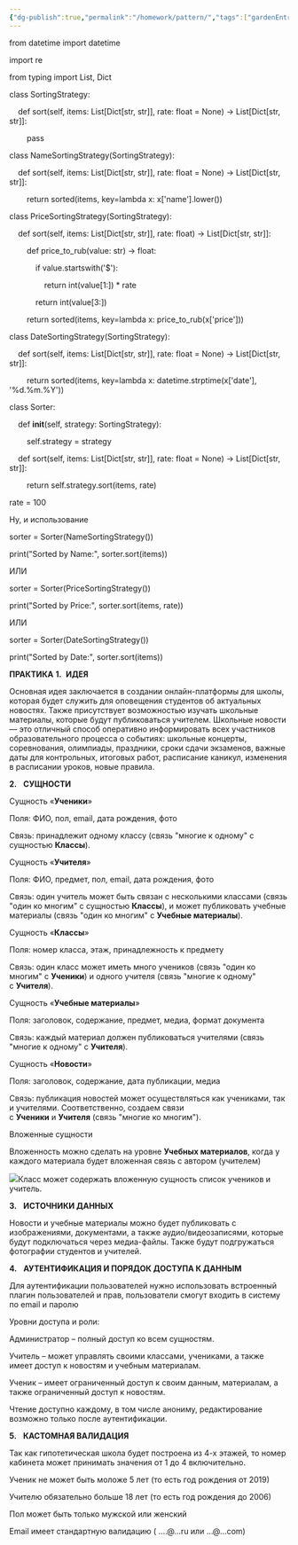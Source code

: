 ```yaml
---
{"dg-publish":true,"permalink":"/homework/pattern/","tags":["gardenEntry"]}
---
```


from datetime import datetime

import re

from typing import List, Dict

class SortingStrategy:

    def sort(self, items: List[Dict[str, str]], rate: float = None) -> List[Dict[str, str]]:

        pass

class NameSortingStrategy(SortingStrategy):

    def sort(self, items: List[Dict[str, str]], rate: float = None) -> List[Dict[str, str]]:

        return sorted(items, key=lambda x: x['name'].lower())

class PriceSortingStrategy(SortingStrategy):

    def sort(self, items: List[Dict[str, str]], rate: float) -> List[Dict[str, str]]:

        def price_to_rub(value: str) -> float:

            if value.startswith('$'):

                return int(value[1:]) * rate 

            return int(value[3:])

        return sorted(items, key=lambda x: price_to_rub(x['price']))

class DateSortingStrategy(SortingStrategy):

    def sort(self, items: List[Dict[str, str]], rate: float = None) -> List[Dict[str, str]]:

        return sorted(items, key=lambda x: datetime.strptime(x['date'], '%d.%m.%Y'))

class Sorter:

    def __init__(self, strategy: SortingStrategy):

        self.strategy = strategy

    def sort(self, items: List[Dict[str, str]], rate: float = None) -> List[Dict[str, str]]:

        return self.strategy.sort(items, rate)

rate = 100 

Ну, и использование

sorter = Sorter(NameSortingStrategy())

print("Sorted by Name:", sorter.sort(items))

ИЛИ

sorter = Sorter(PriceSortingStrategy())

print("Sorted by Price:", sorter.sort(items, rate))

ИЛИ

sorter = Sorter(DateSortingStrategy())

print("Sorted by Date:", sorter.sort(items))




**ПРАКТИКА**
**1.**  **ИДЕЯ**

Основная идея заключается в создании онлайн-платформы для школы, которая будет служить для оповещения студентов об актуальных новостях. Также присутствует возможностью изучать школьные материалы, которые будут публиковаться учителем. Школьные новости — это отличный способ оперативно информировать всех участников образовательного процесса о событиях: школьные концерты, соревнования, олимпиады, праздники, сроки сдачи экзаменов, важные даты для контрольных, итоговых работ, расписание каникул, изменения в расписании уроков, новые правила.

**2.**   **СУЩНОСТИ**

Сущность «**Ученики**»

Поля: ФИО, пол, email, дата рождения, фото

Связь: принадлежит одному классу (связь "многие к одному" с сущностью **Классы**).

Сущность «**Учителя**»

Поля: ФИО, предмет, пол, email, дата рождения, фото

Связь: один учитель может быть связан с несколькими классами (связь "один ко многим" с сущностью **Классы**), и может публиковать учебные материалы (связь "один ко многим" с **Учебные материалы**).

Сущность «**Классы**»

Поля: номер класса, этаж, принадлежность к предмету

Связь: один класс может иметь много учеников (связь "один ко многим" с **Ученики**) и одного учителя (связь "многие к одному" с **Учителя**).

Сущность «**Учебные материалы**»

Поля: заголовок, содержание, предмет, медиа, формат документа

Связь: каждый материал должен публиковаться учителями (связь "многие к одному" с **Учителя**).

Сущность «**Новости**»

Поля: заголовок, содержание, дата публикации, медиа

Связь: публикация новостей может осуществляться как учениками, так и учителями. Соответственно, создаем связи с **Ученики** и **Учителя** (связь "многие ко многим").

Вложенные сущности

Вложенность можно сделать на уровне **Учебных материалов**, когда у каждого материала будет вложенная связь с автором (учителем)

![](file:////Users/apple/Library/Group%20Containers/UBF8T346G9.Office/TemporaryItems/msohtmlclip/clip_image001.png)Класс может содержать вложенную сущность список учеников и учитель.

**3.**   **ИСТОЧНИКИ ДАННЫХ**

Новости и учебные материалы можно будет публиковать с изображениями, документами, а также аудио/видеозаписями, которые будут подключаться через медиа-файлы. Также будут подгружаться фотографии студентов и учителей.

**4.**   **АУТЕНТИФИКАЦИЯ И ПОРЯДОК ДОСТУПА К ДАННЫМ**

Для аутентификации пользователей нужно использовать встроенный плагин пользователей и прав, пользователи смогут входить в систему по email и паролю

Уровни доступа и роли:

Администратор – полный доступ ко всем сущностям.

Учитель – может управлять своими классами, учениками, а также имеет доступ к новостям и учебным материалам.

Ученик – имеет ограниченный доступ к своим данным, материалам, а также ограниченный доступ к новостям.

Чтение доступно каждому, в том числе анониму, редактирование возможно только после аутентификации.

**5.**   **КАСТОМНАЯ ВАЛИДАЦИЯ**

Так как гипотетическая школа будет построена из 4-х этажей, то номер кабинета может принимать значения от 1 до 4 включительно.

Ученик не может быть моложе 5 лет (то есть год рождения от 2019)

Учителю обязательно больше 18 лет (то есть год рождения до 2006)

Пол может быть только мужской или женский

Email имеет стандартную валидацию ( ….@...ru или …@...com)